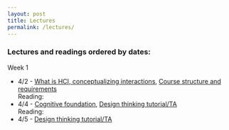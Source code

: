 ```yaml
---
layout: post
title: Lectures
permalink: /lectures/
---
```


### Lectures and readings ordered by dates:
Week 1  
- 4/2 - [What is HCI, conceptualizing interactions](), [Course structure and requirements]()  
Reading:
- 4/4 - [Cognitive foundation](), [Design thinking tutorial/TA]()  
Reading: 
- 4/5 - [Design thinking tutorial/TA]()
